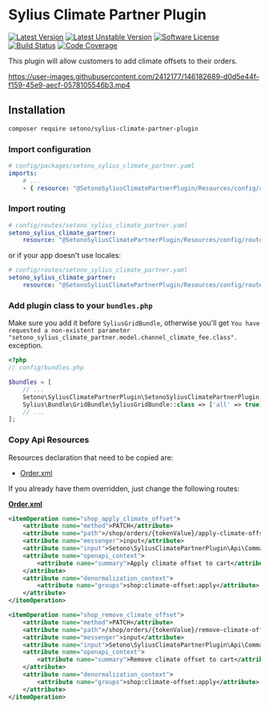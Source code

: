# Sylius Climate Partner Plugin

[![Latest Version][ico-version]][link-packagist]
[![Latest Unstable Version][ico-unstable-version]][link-packagist]
[![Software License][ico-license]](LICENSE)
[![Build Status][ico-github-actions]][link-github-actions]
[![Code Coverage][ico-code-coverage]][link-code-coverage]

This plugin will allow customers to add climate offsets to their orders.

https://user-images.githubusercontent.com/2412177/146182689-d0d5e44f-f159-45e9-aecf-0578105546b3.mp4

## Installation

```bash
composer require setono/sylius-climate-partner-plugin
```

### Import configuration

```yaml
# config/packages/setono_sylius_climate_partner.yaml
imports:
    # ...
    - { resource: "@SetonoSyliusClimatePartnerPlugin/Resources/config/app/config.yaml" }
```

### Import routing

```yaml
# config/routes/setono_sylius_climate_partner.yaml
setono_sylius_climate_partner:
    resource: "@SetonoSyliusClimatePartnerPlugin/Resources/config/routes.yaml"
```

or if your app doesn't use locales:

```yaml
# config/routes/setono_sylius_climate_partner.yaml
setono_sylius_climate_partner:
    resource: "@SetonoSyliusClimatePartnerPlugin/Resources/config/routes_no_locale.yaml"
```

### Add plugin class to your `bundles.php`

Make sure you add it before `SyliusGridBundle`, otherwise you'll get
`You have requested a non-existent parameter "setono_sylius_climate_partner.model.channel_climate_fee.class".` exception.

```php
<?php
// config/bundles.php

$bundles = [
    // ...
    Setono\SyliusClimatePartnerPlugin\SetonoSyliusClimatePartnerPlugin::class => ['all' => true],
    Sylius\Bundle\GridBundle\SyliusGridBundle::class => ['all' => true],
    // ...
];
```

### Copy Api Resources

Resources declaration that need to be copied are:
* [Order.xml](src/Resources/config/api_resources/Order.xml)

If you already have them overridden, just change the following routes:

**[Order.xml](src/Resources/config/api_resources/Order.xml)**
```xml
<itemOperation name="shop_apply_climate_offset">
    <attribute name="method">PATCH</attribute>
    <attribute name="path">/shop/orders/{tokenValue}/apply-climate-offset</attribute>
    <attribute name="messenger">input</attribute>
    <attribute name="input">Setono\SyliusClimatePartnerPlugin\Api\Command\ApplyClimateOffset</attribute>
    <attribute name="openapi_context">
        <attribute name="summary">Apply climate offset to cart</attribute>
    </attribute>
    <attribute name="denormalization_context">
        <attribute name="groups">shop:climate-offset:apply</attribute>
    </attribute>
</itemOperation>

<itemOperation name="shop_remove_climate_offset">
    <attribute name="method">PATCH</attribute>
    <attribute name="path">/shop/orders/{tokenValue}/remove-climate-offset</attribute>
    <attribute name="messenger">input</attribute>
    <attribute name="input">Setono\SyliusClimatePartnerPlugin\Api\Command\RemoveClimateOffset</attribute>
    <attribute name="openapi_context">
        <attribute name="summary">Remove climate offset to cart</attribute>
    </attribute>
    <attribute name="denormalization_context">
        <attribute name="groups">shop:climate-offset:apply</attribute>
    </attribute>
</itemOperation>
```

[ico-version]: https://poser.pugx.org/setono/sylius-climate-partner-plugin/v/stable
[ico-unstable-version]: https://poser.pugx.org/setono/sylius-climate-partner-plugin/v/unstable
[ico-license]: https://poser.pugx.org/setono/sylius-climate-partner-plugin/license
[ico-github-actions]: https://github.com/Setono/SyliusClimatePartnerPlugin/workflows/build/badge.svg
[ico-code-coverage]: https://codecov.io/gh/Setono/SyliusClimatePartnerPlugin/branch/master/graph/badge.svg

[link-packagist]: https://packagist.org/packages/setono/sylius-climate-partner-plugin
[link-github-actions]: https://github.com/Setono/SyliusClimatePartnerPlugin/actions
[link-code-coverage]: https://codecov.io/gh/Setono/SyliusClimatePartnerPlugin
